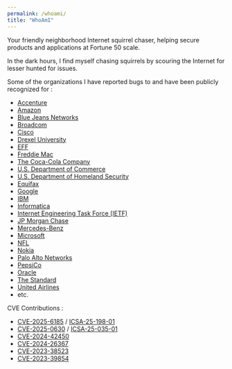 ```yaml
---
permalink: /whoami/
title: "WhoAmI"
---
```


Your friendly neighborhood Internet squirrel chaser, helping secure products and applications at Fortune 50 scale. 

In the dark hours, I find myself chasing squirrels by scouring the Internet for lesser hunted for issues. 

Some of the organizations I have reported bugs to and have been publicly recognized for :

* [Accenture](https://accenture.responsibledisclosure.com/hc/en-us/articles/360040573233-Acknowledgments)
* [Amazon](https://hackerone.com/notnotnotveg?type=user)
* [Blue Jeans Networks](https://bugcrowd.com/bluejeans/hall-of-fame)
* [Broadcom](https://www.broadcom.com/support/security-center/security-thanks)
* [Cisco](https://bugcrowd.com/ciscosecurity/hall-of-fame)
* [Drexel University](https://drexel.edu/it/security/services-processes/bug-bounty/)
* [EFF](https://www.eff.org/security/hall-of-fame)
* [Freddie Mac](https://bugcrowd.com/engagements/freddie-mac-vdp-ess/hall_of_fames)
* [The Coca-Cola Company](https://bugcrowd.com/coca-cola/hall-of-fame)
* [U.S. Department of Commerce](https://doc.responsibledisclosure.com/hc/en-us/articles/10801394414227#:~:text=twitter.com/-,notnotnotveg,-github.com/notnotnotveg)
* [U.S. Department of Homeland Security](https://bugcrowd.com/dhs-vdp/hall-of-fame)
* [Equifax](https://hackerone.com/notnotnotveg?type=user)
* [Google](https://bughunters.google.com/profile/977c1689-44db-4d53-95f9-c97dbde67dfb)
* [IBM](https://www.ibm.com/support/pages/ibm-product-security-incident-response-team-news)
* [Informatica](https://www.informatica.com/trust-center/security-researcher-hall-of-fame.html#:~:text=Tabassum-,notnotnotveg,-Jann%20Moon)
* [Internet Engineering Task Force (IETF)](https://www.ietf.org/administration/policies-procedures/vulnerability-disclosure/#:~:text=2025%2D08%2D26.-,notnotnotveg,-.%20NOC%20Check_MK%20agent)
* [JP Morgan Chase](https://responsibledisclosure.jpmorganchase.com/hc/en-us/articles/360023828114-Recognition-for-Responsible-Disclosures)
* [Mercedes-Benz](https://www.mercedes-benz.com/en/whitehat/#:~:text=LinkedIn-,notnotnotveg,-%2D%20Github)
* [Microsoft](https://msrc.microsoft.com/update-guide/acknowledgement)
* [NFL](https://bugcrowd.com/engagements/nfl-vdp-pro/hall_of_fames)
* [Nokia](https://www.nokia.com/notices/responsible-disclosure/)
* [Palo Alto Networks](https://paloaltonetworks.responsibledisclosure.com/hc/en-us/articles/360037368173-Acknowledgments)
* [PepsiCo](https://hackerone.com/notnotnotveg?type=user#:~:text=View%20more-,Testimonials,-When%20asked%20about)
* [Oracle](https://www.oracle.com/security-alerts/cpujul2023.html#:~:text=Askari-,notnotnotveg,-Oday)
* [The Standard](https://www.standard.com/get-to-know-standard/responsible-disclosure-program)
* [United Airlines](https://bugcrowd.com/united-vdp/hall-of-fame)
* etc.

CVE Contributions : 
* [CVE-2025-6185](https://nvd.nist.gov/vuln/detail/CVE-2025-6185) / [ICSA-25-198-01](https://www.cisa.gov/news-events/ics-advisories/icsa-25-198-01)
* [CVE-2025-0630](https://nvd.nist.gov/vuln/detail/CVE-2025-0630) / [ICSA-25-035-01](https://www.cisa.gov/news-events/ics-advisories/icsa-25-035-01)
* [CVE-2024-42450](https://github.com/cisagov/CSAF/blob/develop/csaf_files/IT/white/2024/va-24-325-01.json#L199)
* [CVE-2024-26367](https://wiki.notveg.ninja/blog/CVE-2024-26367/)
* [CVE-2023-38523](https://wiki.notveg.ninja/blog/CVE-2023-38523/)
* [CVE-2023-39854](https://wiki.notveg.ninja/blog/CVE-2023-39854/)

